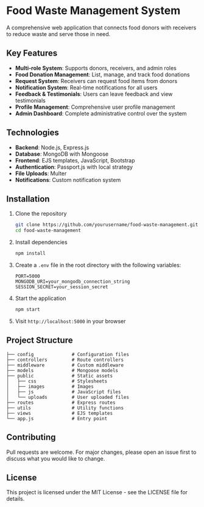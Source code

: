 # Food Waste Management System

A comprehensive web application that connects food donors with receivers to reduce waste and serve those in need.

## Key Features

- **Multi-role System**: Supports donors, receivers, and admin roles
- **Food Donation Management**: List, manage, and track food donations
- **Request System**: Receivers can request food items from donors
- **Notification System**: Real-time notifications for all users
- **Feedback & Testimonials**: Users can leave feedback and view testimonials
- **Profile Management**: Comprehensive user profile management
- **Admin Dashboard**: Complete administrative control over the system

## Technologies

- **Backend**: Node.js, Express.js
- **Database**: MongoDB with Mongoose
- **Frontend**: EJS templates, JavaScript, Bootstrap
- **Authentication**: Passport.js with local strategy
- **File Uploads**: Multer
- **Notifications**: Custom notification system

## Installation

1. Clone the repository
   ```bash
   git clone https://github.com/yourusername/food-waste-management.git
   cd food-waste-management
   ```

2. Install dependencies
   ```bash
   npm install
   ```

3. Create a `.env` file in the root directory with the following variables:
   ```
   PORT=5000
   MONGODB_URI=your_mongodb_connection_string
   SESSION_SECRET=your_session_secret
   ```

4. Start the application
   ```bash
   npm start
   ```

5. Visit `http://localhost:5000` in your browser

## Project Structure

```
├── config              # Configuration files
├── controllers         # Route controllers
├── middleware          # Custom middleware
├── models              # Mongoose models
├── public              # Static assets
│   ├── css             # Stylesheets
│   ├── images          # Images
│   ├── js              # JavaScript files
│   └── uploads         # User uploaded files
├── routes              # Express routes
├── utils               # Utility functions
├── views               # EJS templates
└── app.js              # Entry point
```

## Contributing

Pull requests are welcome. For major changes, please open an issue first to discuss what you would like to change.

## License

This project is licensed under the MIT License - see the LICENSE file for details.
